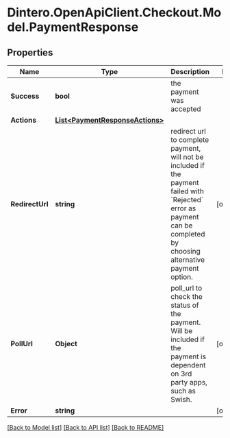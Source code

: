 # Dintero.OpenApiClient.Checkout.Model.PaymentResponse

## Properties

Name | Type | Description | Notes
------------ | ------------- | ------------- | -------------
**Success** | **bool** | the payment was accepted | 
**Actions** | [**List&lt;PaymentResponseActions&gt;**](PaymentResponseActions.md) |  | 
**RedirectUrl** | **string** | redirect url to complete payment, will not be included if the payment failed with &#x60;Rejected&#x60; error as payment can be completed by choosing alternative payment option.  | [optional] 
**PollUrl** | **Object** | poll_url to check the status of the payment. Will be included if the payment is dependent on 3rd party apps, such as Swish.  | [optional] 
**Error** | **string** |  | [optional] 

[[Back to Model list]](../README.md#documentation-for-models) [[Back to API list]](../README.md#documentation-for-api-endpoints) [[Back to README]](../README.md)

